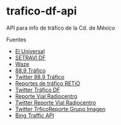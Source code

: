 trafico-df-api
==============

API para info de tráfico de la Cd. de México

Fuentes

- [El Universal](http://www.eluniversal.com.mx/vialidad.html)
- [SETRAVI DF](http://www1.df.gob.mx/setravi/vialidades/reporte.html)
- [Waze](https://www.waze.com/row-rtserver/web/GeoRSS?os=60&atof=false&format=JSON&ma=200&mj=100&mu=100&sc=216672&jmu=0&types=alerts,users,traffic&left=-99.45673942565918&right=-99.07633781433105&bottom=19.255359410238842&top=19.45955498662178&_=1403228969623)
- [88.9 Tráfico](http://www.889noticias.com.mx/trafico/trafico.html)
- [Twitter 88.9 Tráfico](https://twitter.com/trafico889)
- [Reportes de tráfico RETiO](https://ret.io/mx/DF/trafico/)
- [Twitter Tráfico DF](https://twitter.com/traficodf)
- [Reporte Vial Radiocentro](http://rvial.mx/)
- [Twitter Reporte Vial Radiocentro](https://twitter.com/ReporteVialDF)
- [Twitter TrficoReporte Grupo Imagen](https://twitter.com/TraficoReporte)
- [Bing Traffic API](http://msdn.microsoft.com/en-us/library/hh441725.aspx)
